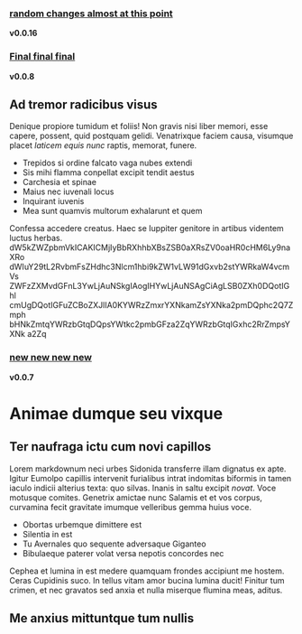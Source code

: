### [random changes almost at this point](https://github.com/donaldwasserman/demo-outlook-addin/releases/tag/v0.0.16)  
  **v0.0.16**  
  ### [Final final final ](https://github.com/donaldwasserman/demo-outlook-addin/releases/tag/v0.0.8)  
  **v0.0.8**  
  ## Ad tremor radicibus visus

Denique propiore tumidum et foliis! Non gravis nisi liber memori, esse capere,
possent, quid postquam gelidi. Venatrixque faciem causa, visumque placet
*laticem equis nunc* raptis, memorat, funere.

- Trepidos si ordine falcato vaga nubes extendi
- Sis mihi flamma conpellat excipit tendit aestus
- Carchesia et spinae
- Maius nec iuvenali locus
- Inquirant iuvenis
- Mea sunt quamvis multorum exhalarunt et quem

Confessa accedere creatus. Haec se Iuppiter genitore in artibus videntem luctus
herbas.
dW5kZWZpbmVkICAKICMjIyBbRXhhbXBsZSB0aXRsZV0oaHR0cHM6Ly9naXRo
dWIuY29tL2RvbmFsZHdhc3Nlcm1hbi9kZW1vLW91dGxvb2stYWRkaW4vcmVs
ZWFzZXMvdGFnL3YwLjAuNSkgIAogIHYwLjAuNSAgCiAgLSB0ZXh0DQotIGhl
cmUgDQotIGFuZCBoZXJlIA0KYWRzZmxrYXNkamZsYXNka2pmDQphc2Q7Zmph
bHNkZmtqYWRzbGtqDQpsYWtkc2pmbGFza2ZqYWRzbGtqIGxhc2RrZmpsYXNk
a2Zq
  
 ### [new new new new](https://github.com/donaldwasserman/demo-outlook-addin/releases/tag/v0.0.7)  
  **v0.0.7**  
  # Animae dumque seu vixque

## Ter naufraga ictu cum novi capillos

Lorem markdownum neci urbes Sidonida transferre illam dignatus ex apte. Igitur
Eumolpo capillis intervenit furialibus intrat indomitas biformis in tamen iaculo
indicii alterius texta: quo silvas. Inanis in saltu excipit *novat*. Voce
motusque comites. Genetrix amictae nunc Salamis et et vos corpus, curvamina
fecit gravitate imumque velleribus gemma huius voce.

- Obortas urbemque dimittere est
- Silentia in est
- Tu Avernales quo sequente adversaque Giganteo
- Bibulaeque paterer volat versa nepotis concordes nec

Cephea et lumina in est medere quamquam frondes accipiunt me hostem. Ceras
Cupidinis suco. In tellus vitam amor bucina lumina ducit! Finitur tum crimen, et
nec gravatos sed anxia et nulla miserque flumina meas, aditus.

## Me anxius mittuntque tum nullis
  
   
 